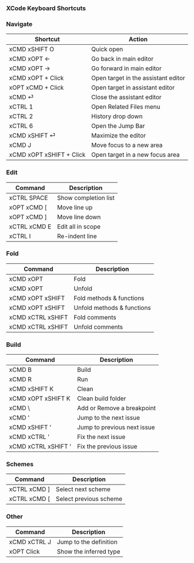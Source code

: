 ### XCode Keyboard Shortcuts

<!-- 
### Move
(← moves in the opposite direction. Use xSHIFT to hightlight)

| Command | Description| 
| -- | -- |
| xOPT → |Next word|
| xCTRL → |Next subword |
| xCMD → |End of line| 

-->

### Navigate
| Shortcut | Action |
| --|--|
| xCMD xSHIFT O | Quick open |
| xCMD xOPT ← | Go back in main editor |
| xCMD xOPT → | Go forward in main editor |
| xCMD xOPT + Click | Open target in the assistant editor |
| xOPT xCMD + Click | Open target in assistant editor |
| xCMD ⏎ | Close the assistant editor |
| xCTRL 1 | Open Related Files menu |
| xCTRL 2 | History drop down |
| xCTRL 6 | Open the Jump Bar |
| xCMD xSHIFT ⏎ | Maximize the editor |
| xCMD J | Move focus to a new area |
| xCMD xOPT xSHIFT + Click | Open target in a new focus area |

### Edit
|Command|Description|
|--|--|
| xCTRL SPACE | Show completion list |
| xOPT xCMD [ | Move line up |
| xOPT xCMD ] | Move line down |
| xCTRL xCMD E | Edit all in scope |
| xCTRL I | Re-indent line | <!-- works really well with the delimiter -->

### Fold
| Command | Description |
|--|--|
| xCMD xOPT | Fold |
| xCMD xOPT | Unfold |
| xCMD xOPT xSHIFT | Fold methods & functions |
| xCMD xOPT xSHIFT | Unfold methods & functions |
| xCMD xCTRL xSHIFT | Fold comments |
| xCMD xCTRL xSHIFT | Unfold comments |

### Build
| Command | Description |
|--|--|
| xCMD B | Build |
| xCMD R | Run |
| xCMD xSHIFT K | Clean |
| xCMD xOPT xSHIFT K | Clean build folder |
| xCMD \ | Add or Remove a breakpoint |
| xCMD ' | Jump to the next issue |
| xCMD xSHIFT ' | Jump to previous next issue |
| xCMD xCTRL ' | Fix the next issue |
| xCMD xCTRL xSHIFT ' | Fix the previous issue |

### Schemes
| Command|Description |
| --|-- |
| xCTRL xCMD ] | Select next scheme |
| xCTRL xCMD [ | Select previous scheme |

### Other
| Command|Description |
| --|-- |
| xCMD xCTRL J | Jump to the definition |
| xOPT Click | Show the inferred type  |
